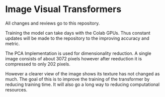 # Image Visual Transformers
All changes and reviews go to this repository.

Training the model can take days with the Colab GPUs. Thus constant updates will be made to the repository to the improving accuracy and metric.

The PCA Implementation is used for dimensionality reduction. A single image consists of about 3072 pixels however after reeduction it is compressed to only 202 pixels.

However a clearer view of the image shows its texture has not changed as much. The goal of this is to improve the training of the transformer by reducing training time. It will also go a long way to reducing computational resources.
